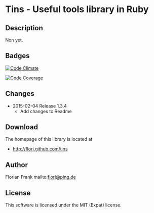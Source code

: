 # Tins - Useful tools library in Ruby

## Description

Non yet.

## Badges

[![Code Climate](https://codeclimate.com/github/flori/tins.png)](https://codeclimate.com/github/flori/tins)

[![Code Coverage](https://codeclimate.com/github/flori/tins/coverage.png)](https://codeclimate.com/github/flori/tins)

## Changes

* 2015-02-04 Release 1.3.4
  - Add changes to Readme

## Download

The homepage of this library is located at

* http://flori.github.com/tins

## Author

Florian Frank mailto:flori@ping.de

## License

This software is licensed under the MIT (Expat) license.
